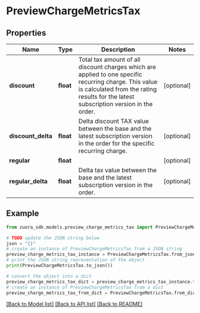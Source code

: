 # PreviewChargeMetricsTax


## Properties

Name | Type | Description | Notes
------------ | ------------- | ------------- | -------------
**discount** | **float** | Total tax amount of all discount charges which are applied to one specific recurring charge. This value is calculated from the rating results for the latest subscription version in the order. | [optional] 
**discount_delta** | **float** | Delta discount TAX value between the base and the latest subscription version in the order for the specific recurring charge. | [optional] 
**regular** | **float** |  | [optional] 
**regular_delta** | **float** | Delta tax value between the base and the latest subscription version in the order. | [optional] 

## Example

```python
from zuora_sdk.models.preview_charge_metrics_tax import PreviewChargeMetricsTax

# TODO update the JSON string below
json = "{}"
# create an instance of PreviewChargeMetricsTax from a JSON string
preview_charge_metrics_tax_instance = PreviewChargeMetricsTax.from_json(json)
# print the JSON string representation of the object
print(PreviewChargeMetricsTax.to_json())

# convert the object into a dict
preview_charge_metrics_tax_dict = preview_charge_metrics_tax_instance.to_dict()
# create an instance of PreviewChargeMetricsTax from a dict
preview_charge_metrics_tax_from_dict = PreviewChargeMetricsTax.from_dict(preview_charge_metrics_tax_dict)
```
[[Back to Model list]](../README.md#documentation-for-models) [[Back to API list]](../README.md#documentation-for-api-endpoints) [[Back to README]](../README.md)


